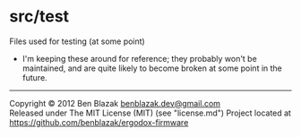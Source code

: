 # src/test
Files used for testing (at some point)

* I'm keeping these around for reference; they probably won't be maintained,
  and are quite likely to become broken at some point in the future.

-------------------------------------------------------------------------------

Copyright &copy; 2012 Ben Blazak <benblazak.dev@gmail.com>  
Released under The MIT License (MIT) (see "license.md")
Project located at <https://github.com/benblazak/ergodox-firmware>

